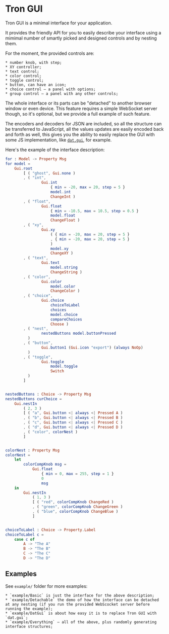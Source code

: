 # Tron GUI


Tron GUI is a minimal interface for your application.

It provides the friendly API for you to easily describe your interface using a mimimal number of smartly picked and designed controls and by nesting them.

For the moment, the provided controls are:

    * number knob, with step;
    * XY controller;
    * text control;
    * color control;
    * toggle control;
    * button, can have an icon;
    * choice control — a panel with options;
    * group control — a panel with any other controls;

The whole interface or its parts can be "detached" to another browser window or even device. This feature requires a simple WebSocket server though, so it's optional, but we provide a full example of such feature.

The encoders and decoders for JSON are included, so all the structure can be transferred to JavaScript, all the values updates are easily encoded back and forth as well, this gives you the ability to easily replace the GUI with some JS implementation, like [`dat.gui`](https://github.com/dataarts/dat.gui), for example.



Here's the example of the interface description:


```elm
for : Model -> Property Msg
for model =
    Gui.root
        [ ( "ghost", Gui.none )
        , ( "int",
                Gui.int
                    { min = -20, max = 20, step = 5 }
                    model.int
                    ChangeInt )
        , ( "float",
                Gui.float
                    { min = -10.5, max = 10.5, step = 0.5 }
                    model.float
                    ChangeFloat )
        , ( "xy",
                Gui.xy
                    ( { min = -20, max = 20, step = 5 }
                    , { min = -20, max = 20, step = 5 }
                    )
                    model.xy
                    ChangeXY )
        , ( "text",
                Gui.text
                    model.string
                    ChangeString )
        , ( "color",
                Gui.color
                    model.color
                    ChangeColor )
        , ( "choice",
                Gui.choice
                    choiceToLabel
                    choices
                    model.choice
                    compareChoices
                    Choose )
        , ( "nest",
                nestedButtons model.buttonPressed
          )
        , ( "button",
                Gui.button1 (Gui.icon "export") (always NoOp)
          )
        , ( "toggle",
                Gui.toggle
                    model.toggle
                    Switch
          )
        ]


nestedButtons : Choice -> Property Msg
nestedButtons curChoice =
    Gui.nestIn
        ( 2, 3 )
        [ ( "a", Gui.button <| always <| Pressed A )
        , ( "b", Gui.button <| always <| Pressed B )
        , ( "c", Gui.button <| always <| Pressed C )
        , ( "d", Gui.button <| always <| Pressed D )
        , ( "color", colorNest )
        ]


colorNest : Property Msg
colorNest =
    let
        colorCompKnob msg =
            Gui.float
                { min = 0, max = 255, step = 1 }
                0
                msg
    in
        Gui.nestIn
            ( 1, 3 )
            [ ( "red", colorCompKnob ChangeRed )
            , ( "green", colorCompKnob ChangeGreen )
            , ( "blue", colorCompKnob ChangeBlue )
            ]


choiceToLabel : Choice -> Property.Label
choiceToLabel c =
    case c of
        A -> "The A"
        B -> "The B"
        C -> "The C"
        D -> "The D"
```


## Examples

See `example/` folder for more examples:

    * `example/Basic` is just the interface for the above description;
    * `example/Detachable` the demo of how the interface can be detached at any nesting (if you run the provided WebScocket server before running the example);
    * `example/DatGui` is about how easy it is to replace Tron GUI with `dat.gui`;
    * `example/Everything` — all of the above, plus randomly generating interface structures;
